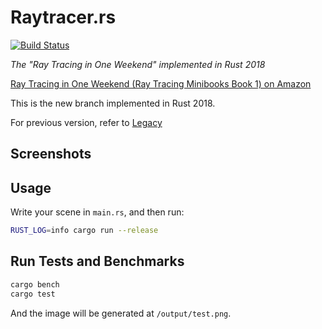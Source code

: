 # Raytracer.rs

[![Build Status](https://travis-ci.com/SkyZH/raytracer.rs.svg?branch=master)](https://travis-ci.com/SkyZH/raytracer.rs)

_The "Ray Tracing in One Weekend" implemented in Rust 2018_

[Ray Tracing in One Weekend (Ray Tracing Minibooks Book 1) on Amazon](https://www.amazon.com/Ray-Tracing-Weekend-Minibooks-Book-ebook/dp/B01B5AODD8/)

This is the new branch implemented in Rust 2018.

For previous version, refer to [Legacy](https://github.com/SkyZH/raytracer.rs/tree/legacy)

## Screenshots

## Usage

Write your scene in `main.rs`, and then run:    
```bash
RUST_LOG=info cargo run --release
```

## Run Tests and Benchmarks

```bash
cargo bench
cargo test
```

And the image will be generated at `/output/test.png`.
